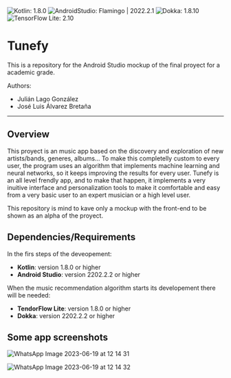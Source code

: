 <img src="https://img.shields.io/badge/Kotlin-1.8.0-purple.svg" alt="Kotlin: 1.8.0">
<img src="https://img.shields.io/badge/AndroidStudio-Flamingo | 2022.2.1-lightgreen.svg" alt="AndroidStudio: Flamingo | 2022.2.1">
<img src="https://img.shields.io/badge/Dokka-1.8.10-orange.svg" alt="Dokka: 1.8.10">
<img src="https://img.shields.io/badge/TensorFlow Lite-2.10-yellow.svg" alt="TensorFlow Lite: 2.10">

# Tunefy

This is a repository for the Android Studio mockup of the final proyect  for a academic grade.

Authors:
- Julián Lago González
- José Luis Álvarez Bretaña

------

## Overview

This proyect is an music app based on the discovery and exploration of new artists/bands, generes, albums... To make this completelly custom to every user, the program uses an algorithm that implements machine learning and neural networks, so it keeps improving the results for every user. Tunefy is an all level frendly app, and to make that happen, it implements a very inuitive interface and personalization tools to make it comfortable and easy from a very basic user to an expert musician or a high level user. 

This repository is mind to kave only a mockup with the front-end to be shown as an alpha of the proyect.

## Dependencies/Requirements

In the firs steps of the deveopement:

  - **Kotlin**: version 1.8.0 or higher
  - **Android Studio**: version 2202.2.2 or higher

When the music recommendation algorithm starts its developement there will be needed:

  - **TendorFlow Lite**: version 1.8.0 or higher
  - **Dokka**: version 2202.2.2 or higher

## Some app screenshots

![WhatsApp Image 2023-06-19 at 12 14 31](https://github.com/JuliusWhite/Tunefy/assets/91659331/23dce9ac-a7cc-4a72-8200-9156def5a444)

![WhatsApp Image 2023-06-19 at 12 14 32](https://github.com/JuliusWhite/Tunefy/assets/91659331/053c95d6-1da8-4bc4-ae7c-837952d16b3b)

